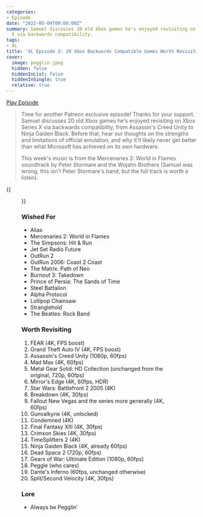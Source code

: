```yaml
---
categories:
- Episode
date: "2022-05-09T09:00:00Z"
summary: Samuel discusses 20 old Xbox games he's enjoyed revisiting on Xbox Series
  X via backwards compatibility.
tags:
- XL
title: 'XL Episode 2: 20 Xbox Backwards Compatible Games Worth Revisiting'
cover: 
  image: pegglin.jpeg
  hidden: false
  hiddenInList: false
  hiddenInSingle: true
  relative: true
---
```


[Play Episode](https://www.patreon.com/posts/xl-episode-2-20-66155064)
> Time for another Patreon exclusive episode! Thanks for your support. Samuel discusses 20 old Xbox games he's enjoyed revisiting on Xbox Series X via backwards compatibility, from Assassin's Creed Unity to Ninja Gaiden Black. Before that, hear our thoughts on the strengths and limitations of official emulation, and why it'll likely never get better than what Microsoft has achieved on its own hardware.
>
> This week's music is from the Mercenaries 2: World in Flames soundtrack by Peter Stormare and the Wojahn Brothers (Samuel was wrong, this isn't Peter Stormare's band, but the full track is worth a listen).

{{<figure 
    src="pegglin.jpeg" 
    caption="Image Credit: PersonalNadir" 
    alt="Always be Pegglin'">}}

### Wished For

- Alias
- Mercenaries 2: World in Flames
- The Simpsons: Hit & Run
- Jet Set Radio Future
- OutRun 2
- OutRun 2006: Coast 2 Coast
- The Matrix: Path of Neo
- Burnout 3: Takedown
- Prince of Persia: The Sands of Time
- Steel Battalion
- Alpha Protocol
- Lollipop Chainsaw
- Stranglehold
- The Beatles: Rock Band

### Worth Revisiting

1. FEAR (4K, FPS boost)
2. Grand Theft Auto IV (4K, FPS boost)
3. Assassin's Creed Unity (1080p, 60fps)
4. Mad Max (4K, 60fps)
5. Metal Gear Solid: HD Collection (unchanged from the original, 720p, 60fps)
6. Mirror's Edge (4K, 60fps, HDR)
7. Star Wars: Battlefront 2 2005 (4K)
8. Breakdown (4K, 30fps)
9. Fallout New Vegas and the series more generally (4K, 60fps)
10. Gunvalkyrie (4K, unlocked)
11. Condemned (4K)
12. Final Fantasy XIII (4K, 30fps)
13. Crimson Skies (4K, 30fps)
14. TimeSplitters 2 (4K)
15. Ninja Gaiden Black (4K, already 60fps)
16. Dead Space 2 (720p, 60fps)
17. Gears of War: Ultimate Edition (1080p, 60fps)
18. Peggle (who cares)
19. Dante's Inferno (60fps, unchanged otherwise)
20. Split/Second Velocity (4K, 30fps)

### Lore
- Always be Pegglin'